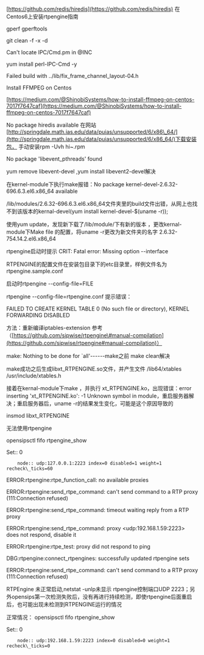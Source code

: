 [https://github.com/redis/hiredis](https://github.com/redis/hiredis)  在Centos6上安装rtpengine指南

gperf   gperftools

git clean -f -x -d

Can't locate IPC/Cmd.pm in @INC

yum install perl-IPC-Cmd -y

Failed build with ../lib/fix\_frame\_channel\_layout-04.h

Install FFMPEG on Centos

[https://medium.com/@ShinobiSystems/how-to-install-ffmpeg-on-centos-7017f7647caf](https://medium.com/@ShinobiSystems/how-to-install-ffmpeg-on-centos-7017f7647caf)

No package hiredis available 在网站[http://springdale.math.ias.edu/data/puias/unsupported/6/x86\_64/](http://springdale.math.ias.edu/data/puias/unsupported/6/x86_64/)下载安装包，                   手动安装rpm -Uvh  hi~.rpm

No package 'libevent\_pthreads' found

yum remove libevent-devel ,yum install libevent2-devel解决

在kernel-module下执行make报错：No package kernel-devel-2.6.32-696.6.3.el6.x86\_64 available

/lib/modules/2.6.32-696.6.3.el6.x86\_64文件夹里的build文件出错，从网上也找不到该版本的kernal-devel\(yum install kernel-devel-$\(uname -r\)\);

使用yum update，发现新下载了/lib/module/下有新的版本 ，更改kernal-module下Make file  的配置，将uname -r更改为新文件夹的名字 2.6.32-754.14.2.el6.x86\_64

rtpengine启动时提示 CRIT: Fatal error: Missing option --interface

RTPENGINE的配置文件在安装包目录下的etc目录里，样例文件名为 rtpengine.sample.conf

启动时rtpengine  --config-file=FILE

rtpengine --config-file=rtpengine.conf 提示错误：

FAILED TO CREATE KERNEL TABLE 0 \(No such file or directory\), KERNEL FORWARDING DISABLED

方法：重新编译iptables-extension 参考（[https://github.com/sipwise/rtpengine\#manual-compilation](https://github.com/sipwise/rtpengine#manual-compilation)）

make: Nothing to be done for \`all'------make之前 make clean解决

make成功之后生成libxt\_RTPENGINE.so文件，并产生文件 /lib64/xtables /usr/include/xtables.h

接着在kernal-module下make ，并执行 xt\_RTPENGINE.ko，出现错误：error inserting 'xt\_RTPENGINE.ko': -1 Unknown symbol in module，重启服务器解决；重启服务器后，uname -r的结果发生变化，可能是这个原因导致的

insmod libxt\_RTPENGINE

无法使用rtpengine

opensipsctl fifo rtpengine\_show

Set:: 0

```
    node:: udp:127.0.0.1:2223 index=0 disabled=1 weight=1 recheck\_ticks=60
```

ERROR:rtpengine:rtpe\_function\_call: no available proxies

ERROR:rtpengine:send\_rtpe\_command: can't send command to a RTP proxy \(111:Connection refused\)

ERROR:rtpengine:send\_rtpe\_command: timeout waiting reply from a RTP proxy

ERROR:rtpengine:send\_rtpe\_command: proxy &lt;udp:192.168.1.59:2223&gt; does not respond, disable it

ERROR:rtpengine:rtpe\_test: proxy did not respond to ping

DBG:rtpengine:connect\_rtpengines: successfully updated rtpengine sets

ERROR:rtpengine:send\_rtpe\_command: can't send command to a RTP proxy \(111:Connection refused\)



RTPEngine 未正常启动,netstat -unlp未显示 rtpengine控制端口UDP 2223；另外opensips第一次检测失败后，没有再进行持续检测，即使rtpengine后面重启后，也可能出现未检测到RTPENGINE运行的情况

正常情况： opensipsctl fifo rtpengine\_show

Set:: 0

        node:: udp:192.168.1.59:2223 index=0 disabled=0 weight=1 recheck\_ticks=0



